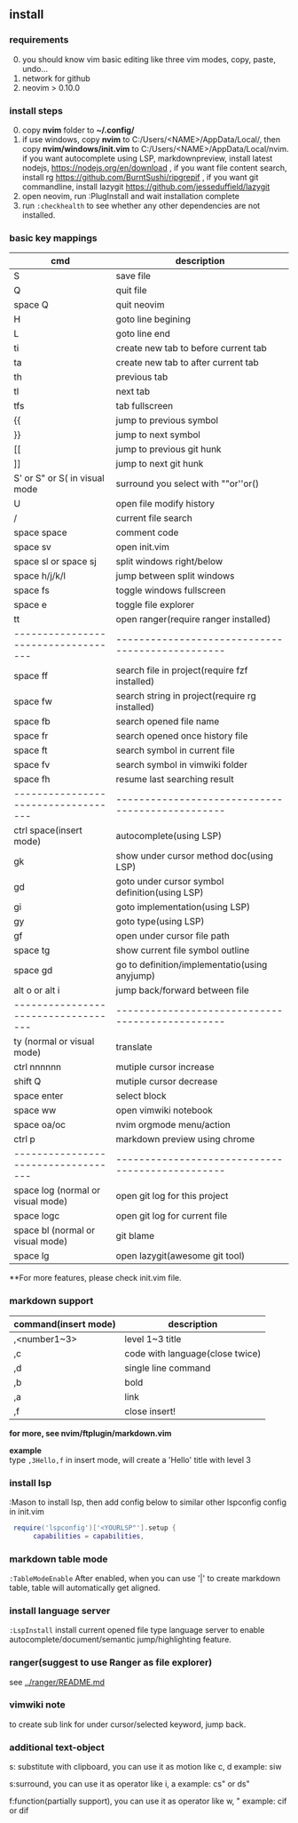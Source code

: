 ## install 
### requirements

0. you should know vim basic editing like three vim modes, copy, paste, undo...  
1. network for github
2. neovim > 0.10.0

### install steps

0. copy **nvim** folder to **~/.config/**  
1. if use windows, copy **nvim** to C:/Users/\<NAME\>/AppData/Local/, then copy **nvim/windows/init.vim** to C:/Users/\<NAME\>/AppData/Local/nvim. if you want autocomplete using LSP, markdownpreview, install latest nodejs, https://nodejs.org/en/download , if you want file content search, install rg https://github.com/BurntSushi/ripgrepif , if you want git commandline, install lazygit https://github.com/jesseduffield/lazygit
2. open neovim, run :PlugInstall and wait installation complete
3. run `:checkhealth` to see whether any other dependencies are not installed.

### basic key mappings

| cmd                               | description                                    |
|-----------------------------------|------------------------------------------------|
| S                                 | save file                                      |
| Q                                 | quit file                                      |
| space Q                           | quit neovim                                    |
| H                                 | goto line begining                             |
| L                                 | goto line end                                  |
| ti                                | create new tab to before current tab           |
| ta                                | create new tab to after current tab            |
| th                                | previous tab                                   |
| tl                                | next tab                                       |
| tfs                               | tab fullscreen                                 |
| {{                                | jump to previous symbol                        |
| }}                                | jump to next symbol                            |
| [[                                | jump to previous git hunk                      |
| ]]                                | jump to next git hunk                          |
| S' or S" or S( in visual mode     | surround you select with ""or''or()            |
| U                                 | open file modify history                       |
| /                                 | current file search                            |
| space space                       | comment code                                   |
| space sv                          | open init.vim                                  |
| space sl or space sj              | split windows right/below                      |
| space h/j/k/l                     | jump between split windows                     |
| space fs                          | toggle windows fullscreen                      |
| space e                           | toggle file explorer                           |
| tt                                | open ranger(require ranger installed)          |
|-----------------------------------|------------------------------------------------|
| space ff                          | search file in project(require fzf installed)  |
| space fw                          | search string in project(require rg installed) |
| space fb                          | search opened file name                        |
| space fr                          | search opened once history file                |
| space ft                          | search symbol in current file                  |
| space fv                          | search symbol in vimwiki folder                |
| space fh                          | resume last searching result                   |
|-----------------------------------|------------------------------------------------|
| ctrl space(insert mode)           | autocomplete(using LSP)                        |
| gk                                | show under cursor method doc(using LSP)        |
| gd                                | goto under cursor symbol definition(using LSP) |
| gi                                | goto implementation(using LSP)                 |
| gy                                | goto type(using LSP)                           |
| gf                                | open under cursor file path                    |
| space tg                          | show current file symbol outline               |
| space gd                          | go to definition/implementatio(using anyjump)  |
| alt o or alt i                    | jump back/forward between file                 |
|-----------------------------------|------------------------------------------------|
| ty (normal or visual mode)        | translate
| ctrl nnnnnn                       | mutiple cursor increase                        |
| shift Q                           | mutiple cursor decrease                        |
| space enter                       | select block                                   |
| space ww                          | open vimwiki notebook                          |
| space oa/oc                       | nvim orgmode menu/action                       |
| ctrl p                            | markdown preview using chrome                  |
|-----------------------------------|------------------------------------------------|
| space log (normal or visual mode) | open git log for this project                  |
| space logc                        | open git log for current file                  |
| space bl  (normal or visual mode) | git blame                                      |
| space lg                          | open lazygit(awesome git tool)                 |

**For more features, please check init.vim file.

### markdown support
| command(insert mode) | description                     |
|----------------------|---------------------------------|
| ,<number1~3>         | level 1~3 title                 |
| ,c                   | code with language(close twice) |
| ,d                   | single line command             |
| ,b                   | bold                            |
| ,a                   | link                            |
| ,f                   | close insert!                   |
**for more, see nvim/ftplugin/markdown.vim** 

**example**  
type `,3Hello,f` in insert mode, will create a 'Hello' title with level 3

### install lsp
:Mason to install lsp, then add config below to similar other lspconfig config in init.vim
```lua
 require('lspconfig')['<YOURLSP"'].setup {
      capabilities = capabilities,
```
### markdown table mode

`:TableModeEnable` 
After enabled, when you can use '|' to create markdown table, table will automatically get aligned.

### install language server
`:LspInstall` install current opened file type language server to enable autocomplete/document/semantic jump/highlighting feature.

### ranger(suggest to use Ranger as file explorer)
see [../ranger/README.md](../ranger/README.md) 

### vimwiki note
<CR> to create sub link for under cursor/selected keyword, <backspace> jump back.

### additional text-object
s: substitute with clipboard, you can use it as motion like c, d
example: siw

s:surround, you can use it as operator like i, a
example: cs" or ds"

f:function(partially support), you can use it as operator like w, "
example: cif or dif
